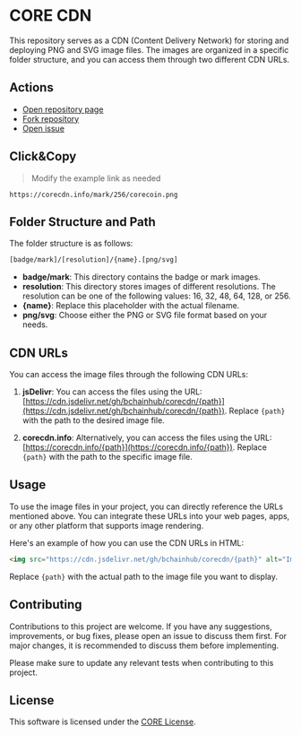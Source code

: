 # CORE CDN

This repository serves as a CDN (Content Delivery Network) for storing and deploying PNG and SVG image files. The images are organized in a specific folder structure, and you can access them through two different CDN URLs.

## Actions

- [Open repository page](https://github.com/bchainhub/corecdn)
- [Fork repository](https://github.com/bchainhub/corecdn/fork)
- [Open issue](https://github.com/bchainhub/corecdn/issues)

## Click&Copy

> Modify the example link as needed

```url
https://corecdn.info/mark/256/corecoin.png
```

## Folder Structure and Path

The folder structure is as follows:

```txt
[badge/mark]/[resolution]/{name}.[png/svg]
```

- **badge/mark**: This directory contains the badge or mark images.
- **resolution**: This directory stores images of different resolutions. The resolution can be one of the following values: 16, 32, 48, 64, 128, or 256.
- **{name}**: Replace this placeholder with the actual filename.
- **png/svg**: Choose either the PNG or SVG file format based on your needs.

## CDN URLs

You can access the image files through the following CDN URLs:

1. **jsDelivr**: You can access the files using the URL: [https://cdn.jsdelivr.net/gh/bchainhub/corecdn/{path}](https://cdn.jsdelivr.net/gh/bchainhub/corecdn/{path}). Replace `{path}` with the path to the desired image file.

2. **corecdn.info**: Alternatively, you can access the files using the URL: [https://corecdn.info/{path}](https://corecdn.info/{path}). Replace `{path}` with the path to the specific image file.

## Usage

To use the image files in your project, you can directly reference the URLs mentioned above. You can integrate these URLs into your web pages, apps, or any other platform that supports image rendering.

Here's an example of how you can use the CDN URLs in HTML:

```html
<img src="https://cdn.jsdelivr.net/gh/bchainhub/corecdn/{path}" alt="Image Name">
```

Replace `{path}` with the actual path to the image file you want to display.

## Contributing

Contributions to this project are welcome. If you have any suggestions, improvements, or bug fixes, please open an issue to discuss them first. For major changes, it is recommended to discuss them before implementing.

Please make sure to update any relevant tests when contributing to this project.

## License

This software is licensed under the [CORE License](https://github.com/bchainhub/core-license/blob/master/LICENSE).
